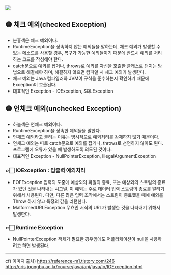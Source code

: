 
![](https://velog.velcdn.com/images/bokimy/post/ec9d29f5-f053-4b4c-b38f-fa6b0d4d58fe/image.jpeg)

## 🟡 체크 예외(checked Exception)
- 분홍색은 체크 예외이다. 
- RuntimeException을 상속하지 않는 예외들을 말하는데, 체크 예외가 발생할 수 있는 메소드를 사용할 경우, 복구가 가능한 예외들이기 때문에 반드시 예외를 처리하는 코드를 작성해야 한다. 
- catch문으로 예외를 잡거나, throws로 예외를 자신을 호출한 클래스로 던지는 방법으로 해결해야 하며, 해결하지 않으면 컴파일 시 체크 예외가 발생한다. 
- 체크 예외는 Java 컴파일러와 JVM이 규칙을 준수하는지 확인하기 때문에 Exception이 호출된다.
- 대표적인 Exception - IOException, SQLException

 

## 🟡 언체크 예외(unchecked Exception)
- 하늘색은 언체크 예외이다. 
- RuntimeException을 상속한 예외들을 말한다.
- 언체크 예외라고 불리는 이유는 명시적으로 예외처리를 강제하지 않기 때문이다. 
- 언체크 예외는 따로 catch문으로 예외를 잡거나, throws로 선언하지 않아도 된다. 프로그램에 오류가 있을 때 발생하도록 의도된 것이다.
- 대표적인 Exception - NullPointerException, IllegalArgumentException

### 👉🏻 IOException : 입출력 예외처리
- EOFException
	입력의 도중에 예상외의 파일의 종료, 또는 예상외의 스트림의 종료가 있던 것을 나타내는 시그널.
이 예외는 주로 데이터 입력 스트림의 종료를 알리기 위해서 사용된다. 다만, 다른 많은 입력 조작에서는 스트림이 종료했을 때에 예외를 Throw 하지 않고 특정의 값을 리턴한다.
- MalformedURLException
	무효인 서식의 URL가 발생한 것을 나타내기 위해서 발생한다.

### 👉🏻 Runtime Exception
- NullPointerException
	객체가 필요한 경우임에도 어플리케이션이 null을 사용하려고 하면 발생된다.



---
cf) 이미지 출처)
https://reference-m1.tistory.com/246
http://cris.joongbu.ac.kr/course/java/api/java/io/IOException.html
